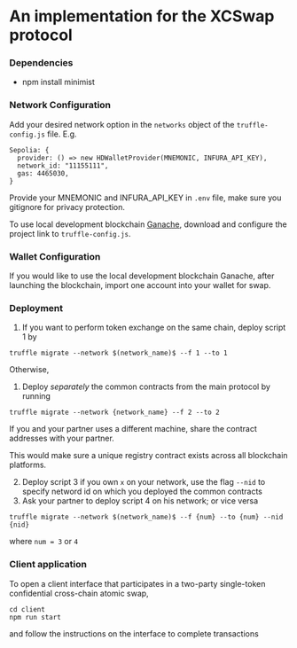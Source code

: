 # An implementation for the XCSwap protocol

### Dependencies
- npm install minimist

### Network Configuration
Add your desired network option in the `networks` object of the `truffle-config.js` file.
E.g.
```
Sepolia: {
  provider: () => new HDWalletProvider(MNEMONIC, INFURA_API_KEY),
  network_id: "11155111",
  gas: 4465030,
}
```
Provide your MNEMONIC and INFURA_API_KEY in `.env` file, make sure you gitignore for privacy protection.

To use local development blockchain [Ganache](https://trufflesuite.com/ganache/), download and configure the project link to `truffle-config.js`.

### Wallet Configuration
If you would like to use the local development blockchain Ganache, after launching the blockchain, import one account into your wallet for swap.

### Deployment

1. If you want to perform token exchange on the same chain, deploy script 1 by
```
truffle migrate --network $(network_name)$ --f 1 --to 1
```
Otherwise,

1. Deploy *separately* the common contracts from the main protocol by running 
```
truffle migrate --network {network_name} --f 2 --to 2
```
If you and your partner uses a different machine, share the contract addresses with your partner.

This would make sure a unique registry contract exists across all blockchain platforms.

2. Deploy script 3 if you own `x` on your network, use the flag `--nid` to specify netword id on which you deployed the common contracts
3. Ask your partner to deploy script 4 on his network; or vice versa
```
truffle migrate --network $(network_name)$ --f {num} --to {num} --nid {nid}
```
where `num = 3` or `4`

### Client application
To open a client interface that participates in a two-party single-token confidential cross-chain atomic swap,
```
cd client
npm run start
```
and follow the instructions on the interface to complete transactions